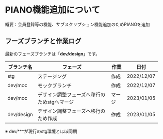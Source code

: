 # PIANO機能追加について
概要：会員登録等の機能、サブスクリプション機能追加のためPIANOを追加
　
## フーズブランチと作業ログ
最新のフェーズブランチは「<b>dev/design</b>」です。

|ブランチ名|フェーズ|作業|日付|
|-|-|-|-|
|stg|ステージング|作成|2022/12/07|
|dev/moc|モックブランチ|作成|2022/12/07|
|dev/moc|デザイン調整フェーズへ移行のためstgへマージ|マージ|2023/01/05|
|dev/design|デザイン調整フェーズへ移行のため作成|作成|2023/01/05|
※ dev/***が現行のstg環境とほぼ同期